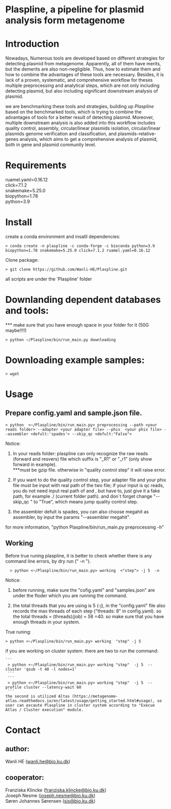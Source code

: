 # Plaspline, a pipeline for plasmid analysis form metagenome

# Introduction
Nowadays, Numerous tools are developed based on different strategies for detecting plasmid from metagenome. Apparently, all of them have merits, but the demerits are also non-negligible. Thus, how to estimate them and how to combine the advantages of these tools are necessary. Besides, it is lack of a proven, systematic, and comprehensive workflow for theses multiple preprocessing and analytical steps, which are not only including detecting plasmid, but also including significant downstream analysis of plasmid.   
  
we are benchmarking these tools and strategies, building up *Plaspline* based on the benchmarked tools, which is trying to combine the advantages of tools for a better result of detecting plasmid. Moreover, multiple downstream analysis is also added into this workflow includes quality control, assembly, circular/linear plasmids isolation, circular/linear plasmids genome verification and classification, and plasmids-relative-genes analysis, which aims to get a comprehensive analysis of plasmid, both in gene and plasmid community level. 


# Requirements
ruamel.yaml=0.16.12  
click=7.1.2  
snakemake=5.25.0  
biopython=1.78  
python=3.9

# Install  
create a conda environment and insatll dependencies:  
```
> conda create -n plaspline -c conda-forge -c bioconda python=3.9 biopython=1.78 snakemake=5.25.0 click=7.1.2 ruamel.yaml=0.16.12
```

Clone package:  
```
> git clone https://github.com/Wanli-HE/Plaspline.git 
```  
all scripts are under the 'Plaspline' folder


# Downlanding dependent databases and tools:

*** make sure that you have enough space in your folder for it (50G maybe!!!!)

```
> python ~/Plaspline/bin/run_main.py downloading       
```
 

# Downloading example samples:

```
> wget 
```


# Usage
## Prepare config.yaml and sample.json file.

```
> python  <~/Plaspline/bin/run_main.py> preprocessing --path <your reads folder> --adapter <your adapter file> --phix  <your phix file> --assembler <defult:'spades'> --skip_qc <defult:"False">
```
Notice: 
1. In your reads folder: plaspline can only recognize the raw reads (forward and resvers) file which suffix is "_R1" or "_r1" (only show forward in example).  
      ***must be gzip file. otherwise in "quality control step" it will raise error.

2. If you want to do the quality control step,  your adapter file and your phix file must be input with real path of the two file; if your input is qc reads, you do not need input real path of <your adapter file> and <your phix file>, but have to, just give it a fake path, for example ./ (current folder path). and don`t forget change "--skip_qc " to "True", which means jump quality control step.  

3. the assembler defult is spades, you can also choose megahit as assembler, by input the params "--assembler megahit".

for more information, "python Plaspline/bin/run_main.py preprocessing -h" 
  
## Working
Before true runing plaspline, it is better to check whether there is any command line errors, by dry run (" -n ").

```
  > python <~/Plaspline/bin/run_main.py> working  <"step"> -j 5  -n 
```
Notice:
  1. before running, make sure the "cofig.yaml" and "samples.json" are under the floder which you are running the command.
  
  2. the total threads that you are using is 5 (-j), in the "config.yaml" file also records the max threads of each step ("threads: 8" in config.yaml). so the total threads = (threads)*(job) = 5*8 =40. so make sure that you have enough threads in your system.

True runing:
```
> python <~/Plaspline/bin/run_main.py> working  "step" -j 5 
```
  
   if you are working on cluster system. there are two to run the command:
 
    ```
     > python <~/Plaspline/bin/run_main.py> working "step"  -j 5  --cluster 'qsub -t 40 -l nodes=1'  
     ```
     ```
     > python <~/Plaspline/bin/run_main.py> working "step"  -j 5  --profile cluster --latency-wait 60
     ```    
    the second is utilized Altas (https://metagenome-atlas.readthedocs.io/en/latest/usage/getting_started.html#usage), so user can excaute Plaspline in cluster system according to "Execue Atlas / Cluster execution" module.  


# Contact

## author:   
   Wanli HE (wanli.he@bio.ku.dk)

## cooperator:  
   Franziska Klincke (franziska.klincke@bio.ku.dk)  
   Joseph Nesme (joseph.nesme@bio.ku.dk)  
   Søren Johannes Sørensen (sjs@bio.ku.dk)
